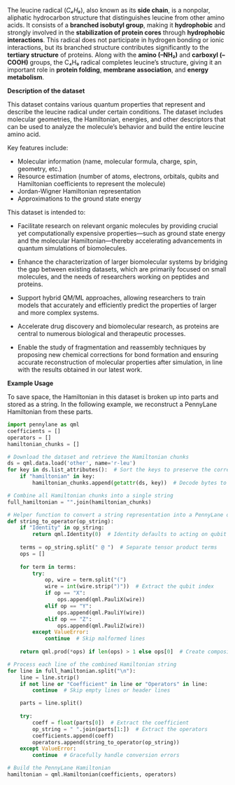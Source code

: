 The leucine radical (*C₄H₉*), also known as its **side chain**, is a nonpolar, aliphatic hydrocarbon structure that distinguishes leucine from other amino acids. It consists of a **branched isobutyl group**, making it **hydrophobic** and strongly involved in the **stabilization of protein cores** through **hydrophobic interactions**. This radical does not participate in hydrogen bonding or ionic interactions, but its branched structure contributes significantly to the **tertiary structure** of proteins. Along with the **amino (–NH₂)** and **carboxyl (–COOH)** groups, the C₄H₉ radical completes leucine’s structure, giving it an important role in **protein folding**, **membrane association**, and **energy metabolism**.

**Description of the dataset**

This dataset contains various quantum properties that represent and describe the leucine radical under certain conditions.  The dataset includes molecular geometries, the Hamiltonian, energies, and other descriptors that can be used to analyze the molecule’s behavior and build the entire leucine amino acid.

Key features include:

- Molecular information (name, molecular formula, charge, spin, geometry, etc.)
- Resource estimation (number of atoms, electrons, orbitals, qubits and Hamiltonian coefficients to represent the molecule)
- Jordan-Wigner Hamiltonian representation
- Approximations to the ground state energy

This dataset is intended to:

- Facilitate research on relevant organic molecules by providing crucial yet computationally expensive properties—such as ground state energy and the molecular Hamiltonian—thereby accelerating advancements in quantum simulations of biomolecules.

- Enhance the characterization of larger biomolecular systems by bridging the gap between existing datasets, which are primarily focused on small molecules, and the needs of researchers working on peptides and proteins.

- Support hybrid QM/ML approaches, allowing researchers to train models that accurately and efficiently predict the properties of larger and more complex systems.

- Accelerate drug discovery and biomolecular research, as proteins are central to numerous biological and therapeutic processes.

- Enable the study of fragmentation and reassembly techniques by proposing new chemical corrections for bond formation and ensuring accurate reconstruction of molecular properties after simulation, in line with the results obtained in our latest work.


**Example Usage**

To save space, the Hamiltonian in this dataset is broken up into parts and stored as a string. In
the following example, we reconstruct a PennyLane Hamiltonian from these parts. 

```python
import pennylane as qml
coefficients = []
operators = []
hamiltonian_chunks = []

# Download the dataset and retrieve the Hamiltonian chunks
ds = qml.data.load('other', name='r-leu')
for key in ds.list_attributes():  # Sort the keys to preserve the correct sequence
    if "hamiltonian" in key:
        hamiltonian_chunks.append(getattr(ds, key))  # Decode bytes to string

# Combine all Hamiltonian chunks into a single string
full_hamiltonian = "".join(hamiltonian_chunks)

# Helper function to convert a string representation into a PennyLane operator
def string_to_operator(op_string):
    if "Identity" in op_string:
        return qml.Identity(0)  # Identity defaults to acting on qubit 0
    
    terms = op_string.split(" @ ")  # Separate tensor product terms
    ops = []
    
    for term in terms:
        try:
            op, wire = term.split("(")
            wire = int(wire.strip(")"))  # Extract the qubit index
            if op == "X":
                ops.append(qml.PauliX(wire))
            elif op == "Y":
                ops.append(qml.PauliY(wire))
            elif op == "Z":
                ops.append(qml.PauliZ(wire))
        except ValueError:
            continue  # Skip malformed lines
    
    return qml.prod(*ops) if len(ops) > 1 else ops[0]  # Create composite operator if needed

# Process each line of the combined Hamiltonian string
for line in full_hamiltonian.split("\n"):
    line = line.strip()
    if not line or "Coefficient" in line or "Operators" in line:
        continue  # Skip empty lines or header lines

    parts = line.split()
    
    try:
        coeff = float(parts[0])  # Extract the coefficient
        op_string = " ".join(parts[1:])  # Extract the operators
        coefficients.append(coeff)
        operators.append(string_to_operator(op_string))
    except ValueError:
        continue  # Gracefully handle conversion errors

# Build the PennyLane Hamiltonian
hamiltonian = qml.Hamiltonian(coefficients, operators)
```